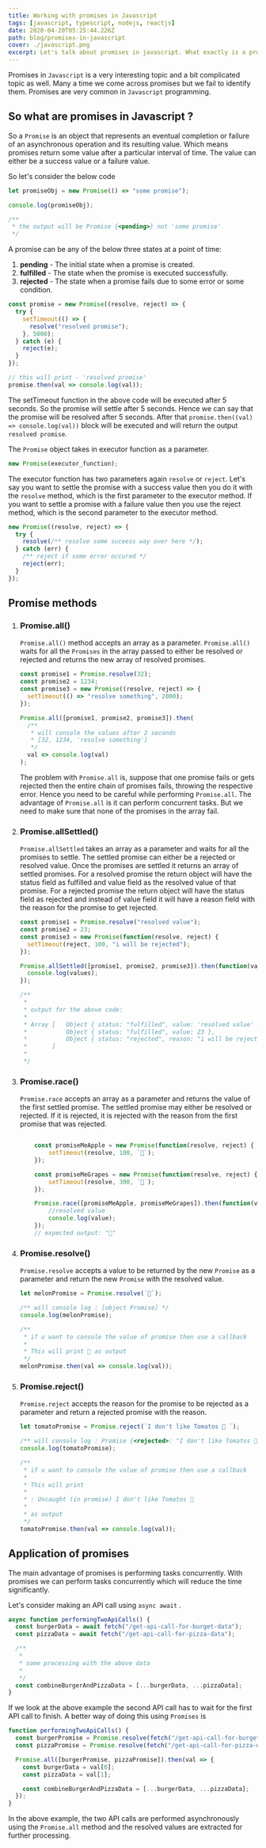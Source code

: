 ```yaml
---
title: Working with promises in Javascript
tags: [javascript, typescript, nodejs, reactjs]
date: 2020-04-20T05:25:44.226Z
path: blog/promises-in-javascript
cover: ./javascript.png
excerpt: Let's talk about promises in javascript. What exactly is a promise in javascript and how to handle promises. This article will talk about the different methods to resolve promises.
---
```


Promises in `Javascript` is a very interesting topic and a bit complicated topic as well. Many a time we come across promises but we fail to identify them. Promises are very common in `Javascript` programming.

## So what are promises in Javascript ?

So a `Promise` is an object that represents an eventual completion or failure of an asynchronous operation and its resulting value. Which means promises return some value after a particular interval of time. The value can either be a success value or a failure value.

So let's consider the below code

```javascript
let promiseObj = new Promise(() => "some promise");

console.log(promiseObj);

/**
 * the output will be Promise {<pending>} not 'some promise'
 */
```

A promise can be any of the below three states at a point of time:

1. **pending** - The initial state when a promise is created.
2. **fulfilled** - The state when the promise is executed successfully.
3. **rejected** - The state when a promise fails due to some error or some condition.

```javascript
const promise = new Promise((resolve, reject) => {
  try {
    setTimeout(() => {
      resolve("resolved promise");
    }, 5000);
  } catch (e) {
    reject(e);
  }
});

// this will print - 'resolved promise'
promise.then(val => console.log(val));
```

The setTimeout function in the above code will be executed after 5 seconds. So the promise will settle after 5 seconds. Hence we can say that the promise will be resolved after 5 seconds. After that `promise.then((val) => console.log(val))` block will be executed and will return the output `resolved promise`.

The `Promise` object takes in executor function as a parameter.

```javascript
new Promise(executor_function);
```

The executor function has two parameters again `resolve` or `reject`. Let's say you want to settle the promise with a success value then you do it with the `resolve` method, which is the first parameter to the executor method. If you want to settle a promise with a failure value then you use the reject method, which is the second parameter to the executor method.

```javascript
new Promise((resolve, reject) => {
  try {
    resolve(/** resolve some suceess way over here */);
  } catch (err) {
    /** reject if some error occured */
    reject(err);
  }
});
```

## Promise methods

1. ### Promise.all()

   `Promise.all()` method accepts an array as a parameter. `Promise.all()` waits for all the `Promises` in the array passed to either be resolved or rejected and returns the new array of resolved promises.

   ```javascript
   const promise1 = Promise.resolve(32);
   const promise2 = 1234;
   const promise3 = new Promise((resolve, reject) => {
     setTimeout(() => "resolve something", 2000);
   });

   Promise.all([promise1, promise2, promise3]).then(
     /**
      * will console the values after 2 seconds
      * [32, 1234, 'resolve something']
      */
     val => console.log(val)
   );
   ```

   The problem with `Promise.all` is, suppose that one promise fails or gets rejected then the entire chain of promises fails, throwing the respective error. Hence you need to be careful while performing `Promise.all`.
   The advantage of `Promise.all` is it can perform concurrent tasks. But we need to make sure that none of the promises in the array fail.

2. ### Promise.allSettled()

   `Promise.allSettled` takes an array as a parameter and waits for all the promises to settle. The settled promise can either be a rejected or resolved value. Once the promises are settled it returns an array of settled promises. For a resolved promise the return object will have the status field as fulfilled and value field as the resolved value of that promise. For a rejected promise the return object will have the status field as rejected and instead of value field it will have a reason field with the reason for the promise to get rejected.

   ```javascript
   const promise1 = Promise.resolve("resolved value");
   const promise2 = 23;
   const promise3 = new Promise(function(resolve, reject) {
     setTimeout(reject, 100, "i will be rejected");
   });

   Promise.allSettled([promise1, promise2, promise3]).then(function(values) {
     console.log(values);
   });

   /**
    *
    * output for the above code:
    *
    * Array [   Object { status: "fulfilled", value: 'resolved value' },
    *           Object { status: "fulfilled", value: 23 },
    *           Object { status: "rejected", reason: "i will be rejected" }
    *       ]
    *
    */
   ```

3. ### Promise.race()

   `Promise.race` accepts an array as a parameter and returns the value of the first settled promise. The settled promise may either be resolved or rejected. If it is rejected, it is rejected with the reason from the first promise that was rejected.


    ```javascript

        const promiseMeApple = new Promise(function(resolve, reject) {
            setTimeout(resolve, 100, `🍎`);
        });

        const promiseMeGrapes = new Promise(function(resolve, reject) {
            setTimeout(resolve, 300, `🍇`);
        });

        Promise.race([promiseMeApple, promiseMeGrapes]).then(function(value) {
            //resolved value
            console.log(value);
        });
        // expected output: "🍎"
    ```

4. ### Promise.resolve()

   `Promise.resolve` accepts a value to be returned by the new `Promise` as a parameter and return the new `Promise` with the resolved value.

   ```javascript
   let melonPromise = Promise.resolve(`🍉`);

   /** will console log : [object Promise] */
   console.log(melonPromise);

   /**
    * if u want to console the value of promise then use a callback
    *
    * This will print 🍉 as output
    */
   melonPromise.then(val => console.log(val));
   ```

5. ### Promise.reject()

   `Promise.reject` accepts the reason for the promise to be rejected as a parameter and return a rejected promise with the reason.

   ```javascript
   let tomatoPromise = Promise.reject(`I don't like Tomatos 🍅 `);

   /** will console log : Promise {<rejected>: "I don't like Tomatos 🍅 "} */
   console.log(tomatoPromise);

   /**
    * if u want to console the value of promise then use a callback
    *
    * This will print
    *
    * : Uncaught (in promise) I don't like Tomatos 🍅
    *
    * as output
    */
   tomatoPromise.then(val => console.log(val));
   ```

## Application of promises

The main advantage of promises is performing tasks concurrently. With promises we can perform tasks concurrently which will reduce the time significantly.

Let's consider making an API call using `async await` .

```javascript
async function performingTwoApiCalls() {
  const burgerData = await fetch("/get-api-call-for-burget-data");
  const pizzaData = await fetch("/get-api-call-for-pizza-data");

  /**
   *
   * some processing with the above data
   *
   */
  const combineBurgerAndPizzaData = [...burgerData, ...pizzaData];
}
```

If we look at the above example the second API call has to wait for the first API call to finish. A better way of doing this using `Promises` is

```javascript
function performingTwoApiCalls() {
  const burgerPromise = Promise.resolve(fetch("/get-api-call-for-burget-data"));
  const pizzaPromise = Promise.resolve(fetch("/get-api-call-for-pizza-data"));

  Promise.all([burgerPromise, pizzaPromise]).then(val => {
    const burgerData = val[0];
    const pizzaData = val[1];

    const combineBurgerAndPizzaData = [...burgerData, ...pizzaData];
  });
}
```

In the above example, the two API calls are performed asynchronously using the `Promise.all` method and the resolved values are extracted for further processing.
